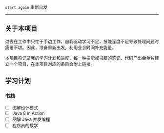 `start again` 重新出发

---

## 关于本项目

过去在工作中只忙于手边工作，自我驱动学习不足，技能深度不足导致处理问题时疲惫不堪。因此，准备重新出发，利用业余时间补充能量。

本项目将记录我的学习计划和进度，每一种技能或书籍的笔记、代码产出会单独建立一个项目，在本项目对应的条目会附上链接。

## 学习计划

### 书籍
- [ ] 图解设计模式
- [ ] Java 8 in Action
- [ ] 图解 Java 并发编程
- [ ] 程序员的数学
